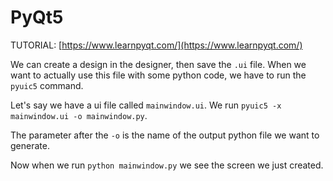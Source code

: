 # PyQt5

TUTORIAL: [https://www.learnpyqt.com/](https://www.learnpyqt.com/)

We can create a design in the designer, then save the `.ui` file. When we want to actually use this file with some python code, we have to run the `pyuic5` command.

Let's say we have a ui file called `mainwindow.ui`. We run `pyuic5 -x mainwindow.ui -o mainwindow.py`.

The parameter after the `-o` is the name of the output python file we want to generate.

Now when we run `python mainwindow.py` we see the screen we just created.
